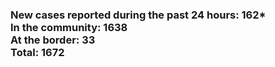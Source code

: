 ### New cases reported during the past 24 hours: 162*<br/>In the community: 1638<br/>At the border: 33<br/>Total: 1672